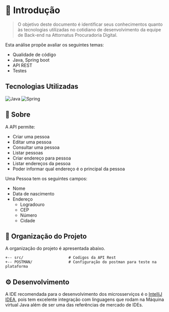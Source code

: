 # 🚀 Introdução 
> O objetivo deste documento é identificar seus conhecimentos quanto às tecnologias utilizadas no cotidiano de desenvolvimento da equipe de Back-end na Attornatus Procuradoria Digital.

Esta análise propõe avaliar os seguintes temas:
<ul>
<li>Qualidade de código</li>
<li>Java, Spring boot</li>
<li>API REST</li>
<li>Testes</li>
</ul>

## Tecnologias Utilizadas

<p>

<img alt="Java" src="https://img.shields.io/badge/Java-ED8B00?style=for-the-badge&logo=java&logoColor=white">
<img alt="Spring" src="https://img.shields.io/badge/Spring-6DB33F?style=for-the-badge&logo=spring&logoColor=white">

</p>

## 🌟 Sobre

A API permite:  
<ul>
<li>Criar uma pessoa</li>
<li>Editar uma pessoa</li>
<li>Consultar uma pessoa</li>
<li>Listar pessoas</li>
<li>Criar endereço para pessoa</li>
<li>Listar endereços da pessoa</li>
<li>Poder informar qual endereço é o principal da pessoa</li>
</ul>

Uma Pessoa tem os seguintes campos:  
<ul>
<li>Nome</li>
<li>Data de nascimento</li>
<li>Endereço
<ul>
<li>Logradouro</li>
<li>CEP</li>
<li>Número</li>
<li>Cidade</li>
</ul></li>
</ul>

## 📃 Organização do Projeto
A organização do projeto é apresentada abaixo.

```
+-- src/                    # Codigos da API Rest
+-- POSTMAN/                # Configuração do postman para teste na plataforma 
```  

## ⚙️ Desenvolvimento

A IDE recomendada para o desenvolvimento dos microsserviços é o [IntelliJ IDEA](https://www.jetbrains.com/pt-br/idea/), pois tem excelente integração com linguagens que rodam na Máquina virtual Java além de ser uma das referências de mercado de IDEs.
